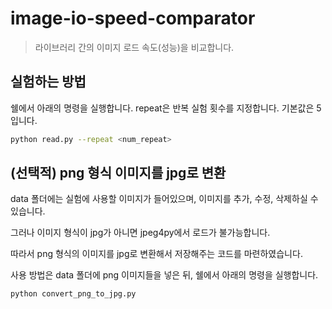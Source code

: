 # image-io-speed-comparator
> 라이브러리 간의 이미지 로드 속도(성능)을 비교합니다.

## 실험하는 방법
쉘에서 아래의 명령을 실행합니다. repeat은 반복 실험 횟수를 지정합니다. 기본값은 5입니다.
```bash
python read.py --repeat <num_repeat>
```

## (선택적) png 형식 이미지를 jpg로 변환
data 폴더에는 실험에 사용할 이미지가 들어있으며, 이미지를 추가, 수정, 삭제하실 수 있습니다.

그러나 이미지 형식이 jpg가 아니면 jpeg4py에서 로드가 불가능합니다.

따라서 png 형식의 이미지를 jpg로 변환해서 저장해주는 코드를 마련하였습니다.

사용 방법은 data 폴더에 png 이미지들을 넣은 뒤, 쉘에서 아래의 명령을 실행합니다.
```bash
python convert_png_to_jpg.py
```
